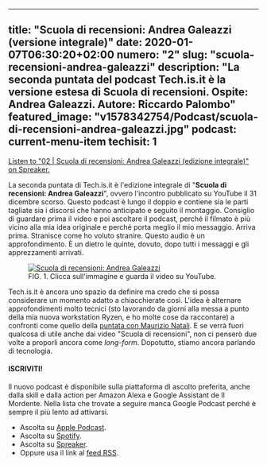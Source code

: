  ---
title: "Scuola di recensioni: Andrea Galeazzi (versione integrale)"
date: 2020-01-07T06:30:20+02:00
numero: "2"
slug: "scuola-recensioni-andrea-galeazzi"
description: "La seconda puntata del podcast Tech.is.it è la versione estesa di Scuola di recensioni. Ospite: Andrea Galeazzi. Autore: Riccardo Palombo"
featured_image: "v1578342754/Podcast/scuola-di-recensioni-andrea-galeazzi.jpg"
podcast: current-menu-item
techisit: 1
---

<a class="spreaker-player" href="https://www.spreaker.com/episode/21410669" data-resource="episode_id=21410669" data-width="100%" data-height="350px" data-theme="light" data-playlist="false" data-playlist-continuous="false" data-autoplay="false" data-live-autoplay="false" data-chapters-image="true" data-episode-image-position="right" data-hide-logo="false" data-hide-likes="false" data-hide-comments="false" data-hide-sharing="false" data-hide-download="true" data-cover="https%3A%2F%2Fd3wo5wojvuv7l.cloudfront.net%2Fimages.spreaker.com%2Foriginal%2F15020a5c63f8a4414fee525deddaee85.jpg">Listen to "02 | Scuola di recensioni: Andrea Galeazzi (edizione integrale)" on Spreaker.</a>

La seconda puntata di Tech.is.it è l'edizione integrale di "**Scuola di recensioni: Andrea Galeazzi**", ovvero l'incontro pubblicato su YouTube il 31 dicembre scorso. Questo podcast è lungo il doppio e contiene sia le parti tagliate sia i discorsi che hanno anticipato e seguito il montaggio. Consiglio di guardare prima il video e poi ascoltare il podcast, perché il filmato è più vicino alla mia idea originale e perché porta meglio il mio messaggio. Arriva prima. Stranisce come ho voluto stranire. Questo audio è un approfondimento. È un dietro le quinte, dovuto, dopo tutti i messaggi e gli apprezzamenti arrivati.

<figure>
                    <a
                        href="https://youtu.be/jTwF0E_GRqE" rel="nofollow noopener" target="_blank" title="Vai al video: Scuola di recensioni EP0: Andrea Galeazzi">
                        <img
                            data-src="https://res.cloudinary.com/rim/image/upload/w_auto,c_scale,q_75,f_auto/v1578342878/Podcast/scuola-di-recensioni-andrea-galeazzi-video.jpg" alt="Scuola di recensioni: Andrea Galeazzi" class="cld-responsive lazyload">
                    </a>
                    <figcaption>
                        <span class="description-title">
                            <span>FIG. 1.</span> Clicca sull'immagine e guarda il video su YouTube.
                        </span>
                    </figcaption>
</figure>

Tech.is.it è ancora uno spazio da definire ma credo che si possa considerare un momento adatto a chiacchierate così. L'idea è alternare approfondimenti molto tecnici (sto lavorando da giorni alla messa a punto della mia nuova workstation Ryzen, e ho molte cose da raccontare) a confronti come quello della [puntata con Maurizio Natali](/podcast/tech-is-it-macbook-pro-16 "Alla ricerca del MacBook perduto"). E se verrà fuori qualcosa di utile anche dai video "Scuola di recensioni", non ci penserò due volte a proporli ancora come _long-form_. Dopotutto, stiamo ancora parlando di tecnologia.

#### ISCRIVITI!

Il nuovo podcast è disponibile sulla piattaforma di ascolto preferita, anche dalla skill e dalla action per Amazon Alexa e Google Assistant de Il Mordente. Nella lista che trovate a seguire manca Google Podcast perché è sempre il più lento ad attivarsi.

- Ascolta su <a href="https://podcasts.apple.com/it/podcast/tech-is-it/id1492275528" target="_blank" rel="nofollow noopener" title="Ascolta Tech.is.it su Apple Podcast">Apple Podcast</a>.
- Ascolta su <a href="https://open.spotify.com/show/0YsuYqJ8tY7E6PyDfNLOVQ" title="Ascolta Tech.is.it su Spotify" target="_blank" rel="nofollow noopener">Spotify</a>.
- Ascolta su <a href="https://www.spreaker.com/show/tech-is-it" title="Ascolta Tech.is.it su Spreaker" target="_blank" rel="nofollow noopener">Spreaker</a>.
- Oppure usa il link al <a href="https://www.spreaker.com/show/4176168/episodes/feed" title="RSS Tech.is.it" target="_blank" rel="nofollow noopener">feed RSS</a>.
</ol>
